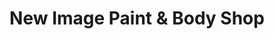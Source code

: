 ---
title: "New Image Paint & Body Shop"
url: /asheville/new-image-paint-und-body-shop/
shop: Autowerkstatt
---